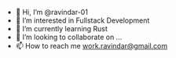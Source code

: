 - 👋 Hi, I’m @ravindar-01
- 👀 I’m interested in Fullstack Development
- 🌱 I’m currently learning Rust
- 💞️ I’m looking to collaborate on ...
- 📫 How to reach me work.ravindar@gmail.com

<!---
ravindar-01/ravindar-01 is a ✨ special ✨ repository because its `README.md` (this file) appears on your GitHub profile.
You can click the Preview link to take a look at your changes.
--->

